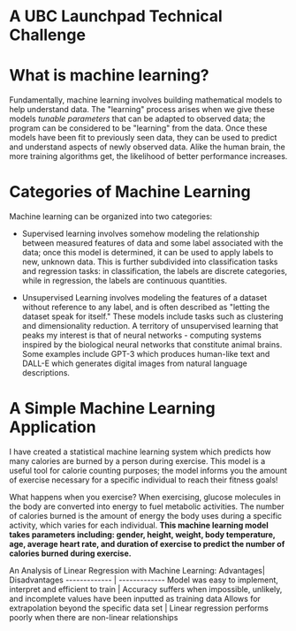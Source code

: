 # A UBC Launchpad Technical Challenge

# What is machine learning?
Fundamentally, machine learning involves building mathematical models to help understand data. The "learning" process arises when we give these models *tunable parameters* that can be adapted to observed data; the program can be considered to be "learning" from the data. Once these models have been fit to previously seen data, they can be used to predict and understand aspects of newly observed data. Alike the human brain, the more training algorithms get, the likelihood of better performance increases.

# Categories of Machine Learning
Machine learning can be organized into two categories: 

* Supervised learning involves somehow modeling the relationship between measured features of data and some label associated with the data; once this model is determined, it can be used to apply labels to new, unknown data. This is further subdivided into classification tasks and regression tasks: in classification, the labels are discrete categories, while in regression, the labels are continuous quantities.

* Unsupervised Learning involves modeling the features of a dataset without reference to any label, and is often described as "letting the dataset speak for itself." These models include tasks such as clustering and dimensionality reduction. A territory of unsupervised learning that peaks my interest is that of neural networks - computing systems inspired by the biological neural networks that constitute animal brains. Some examples include GPT-3 which produces human-like text and DALL-E which generates digital images from natural language descriptions.

# A Simple Machine Learning Application
I have created a statistical machine learning system which predicts how many calories are burned by a person during exercise. This model is a useful tool for calorie counting purposes; the model informs you the amount of exercise necessary for a specific individual to reach their fitness goals!

What happens when you exercise?
When exercising, glucose molecules in the body are converted into energy to fuel metabolic activities. The number of calories burned is the amount of energy the body uses during a specific activity, which varies for each individual. **This machine learning model takes parameters including: gender, height, weight, body temperature, age, average heart rate, and duration of exercise to predict the number of calories burned during exercise.**

An Analysis of Linear Regression with Machine Learning:
Advantages| Disadvantages
------------- | -------------
Model was easy to implement, interpret and efficient to train  | Accuracy suffers when impossible, unlikely, and incomplete values have been inputted as training data
Allows for extrapolation beyond the specific data set | Linear regression performs poorly when there are non-linear relationships
